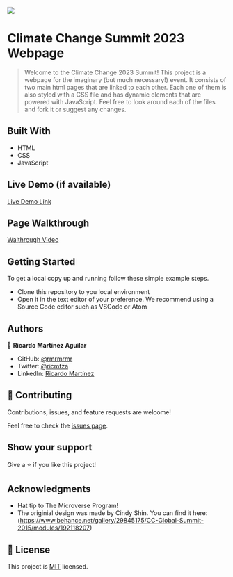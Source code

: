 ![](https://img.shields.io/badge/Microverse-blueviolet)

# Climate Change Summit 2023 Webpage

> Welcome to the Climate Change 2023 Summit! This project is a webpage for the imaginary (but much necessary!) event. It consists of two main html pages that are linked to each other. Each one of them is also styled with a CSS file and has dynamic elements that are powered with JavaScript. Feel free to look around each of the files and fork it or suggest any changes. 


## Built With

- HTML
- CSS
- JavaScript

## Live Demo (if available)

[Live Demo Link](https://rmrmrmr.github.io/capstone-project/)

## Page Walkthrough

[Walthrough Video](https://www.loom.com/share/ef578a3d9c624434aede36de3b529c6c)

## Getting Started

To get a local copy up and running follow these simple example steps.
- Clone this repository to you local environment
- Open it in the text editor of your preference. We recommend using a Source Code editor such as VSCode or Atom

## Authors

👤 **Ricardo Martínez Aguilar**

- GitHub: [@rmrmrmr](https://github.com/rmrmrmr)
- Twitter: [@ricmtza](https://twitter.com/ricmtza)
- LinkedIn: [Ricardo Martínez](https://www.linkedin.com/in/ricardomtz7714/)

## 🤝 Contributing

Contributions, issues, and feature requests are welcome!

Feel free to check the [issues page](https://github.com/rmrmrmr/capstone-project/issues).

## Show your support

Give a ⭐️ if you like this project!

## Acknowledgments

- Hat tip to The Microverse Program!
- The originial design was made by Cindy Shin. You can find it here: (https://www.behance.net/gallery/29845175/CC-Global-Summit-2015/modules/192118207)

## 📝 License

This project is [MIT](./LICENSE) licensed.

